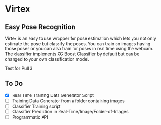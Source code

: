 # Virtex
## Easy Pose Recognition

Virtex is an easy to use wrapper for pose estimation which lets you not only estimate the pose but classify the poses.
You can train on images having those poses or you can also train for poses in real time using the webcam. The classifier
implements XG Boost Classifier by default but can be changed to your own classification model.

Test for Pull 3

## To Do
- [x] Real Time Training Data Generator Script
- [ ] Training Data Generator from a folder containing images
- [ ] Classifier Training script
- [ ] Classifier Prediction in Real-Time/Image/Folder-of-Images
- [ ] Programmatic API
